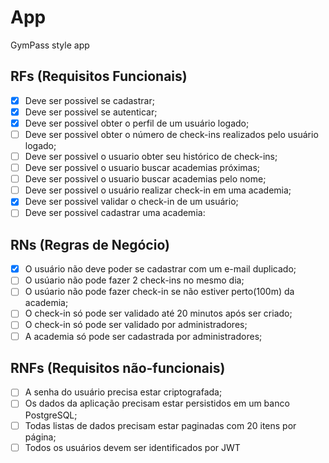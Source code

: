 # App

GymPass style app

## RFs (Requisitos Funcionais)

- [X] Deve ser possivel se cadastrar;
- [X] Deve ser possivel se autenticar;
- [X] Deve ser possivel obter o perfil de um usuário logado;
- [ ] Deve ser possivel obter o número de check-ins realizados pelo usuário logado;
- [ ] Deve ser possivel o usuario obter seu histórico de check-ins;
- [ ] Deve ser possivel o usuario buscar academias próximas;
- [ ] Deve ser possivel o usuario buscar academias pelo nome;
- [ ] Deve ser possivel o usuário realizar check-in em uma academia;
- [X] Deve ser possivel validar o check-in de um usuário;
- [ ] Deve ser possivel cadastrar uma academia:

## RNs (Regras de Negócio)

- [x] O usuário não deve poder se cadastrar com um e-mail duplicado;
- [ ] O usúario não pode fazer 2 check-ins no mesmo dia;
- [ ] O usúario não pode fazer check-in se não estiver perto(100m) da academia;
- [ ] O check-in só pode ser validado até 20 minutos após ser criado;
- [ ] O check-in só pode ser validado por administradores;
- [ ] A academia só pode ser cadastrada por administradores;

## RNFs (Requisitos não-funcionais)

- [ ] A senha do usuário precisa estar criptografada;
- [ ] Os dados da aplicação precisam estar persistidos em um banco PostgreSQL;
- [ ] Todas listas de dados precisam estar paginadas com 20 itens por página;
- [ ] Todos os usuários devem ser identificados por JWT 